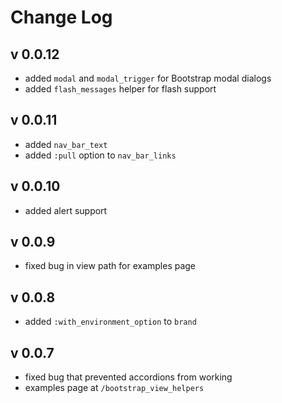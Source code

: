 # Change Log

## v 0.0.12

* added `modal` and `modal_trigger` for Bootstrap modal dialogs
* added `flash_messages` helper for flash support

## v 0.0.11

* added `nav_bar_text`
* added `:pull` option to `nav_bar_links`

## v 0.0.10

* added alert support

## v 0.0.9

* fixed bug in view path for examples page

## v 0.0.8

* added `:with_environment_option` to `brand`

## v 0.0.7

* fixed bug that prevented accordions from working
* examples page at `/bootstrap_view_helpers`